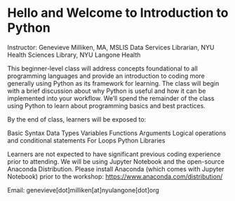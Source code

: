 # Hello and Welcome to Introduction to Python

Instructor: Genevieve Milliken, MA, MSLIS
            Data Services Librarian, NYU Health Sciences Library, NYU Langone Health
            
This beginner-level class will address concepts foundational to all programming languages and provide an introduction to coding more generally using Python as its framework for learning. The class will begin with a brief discussion about why Python is useful and how it can be implemented into your workflow. We’ll spend the remainder of the class using Python to learn about programming basics and best practices.

By the end of class, learners will be exposed to:

Basic Syntax
Data Types
Variables
Functions
Arguments
Logical operations and conditional statements
For Loops
Python Libraries

Learners are not expected to have significant previous coding experience prior to attending. We will be using Jupyter Notebook and the open-source Anaconda Distribution. Please install Anaconda (which comes with Jupyter Notebook) prior to the workshop: https://www.anaconda.com/distribution/ 

Email: genevieve[dot]milliken[at]nyulangone[dot]org
